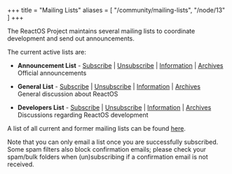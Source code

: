 +++
title = "Mailing Lists"
aliases = [ "/community/mailing-lists", "/node/13" ]
+++

The ReactOS Project maintains several mailing lists to coordinate development and send out announcements.

The current active lists are:

* **Announcement List** - [Subscribe](mailto:ros-announce-subscribe@reactos.org) | [Unsubscribe](mailto:ros-announce-unsubscribe@reactos.org) | [Information](/mailman/listinfo/ros-announce) | [Archives](/archives/public/ros-announce)<br>
  Official announcements

* **General List** - [Subscribe](mailto:ros-general-subscribe@reactos.org) | [Unsubscribe](mailto:ros-general-unsubscribe@reactos.org) | [Information](/mailman/listinfo/ros-general) | [Archives](/archives/public/ros-general)<br>
  General discussion about ReactOS

* **Developers List** - [Subscribe](mailto:ros-dev-subscribe@reactos.org) | [Unsubscribe](mailto:ros-dev-unsubscribe@reactos.org) | [Information](/mailman/listinfo/ros-dev) | [Archives](/archives/public/ros-dev)<br>
  Discussions regarding ReactOS development

A list of all current and former mailing lists can be found [here](/mailman/listinfo).

Note that you can only email a list once you are successfully subscribed.
Some spam filters also block confirmation emails; please check your spam/bulk folders when (un)subscribing if a confirmation email is not received.
